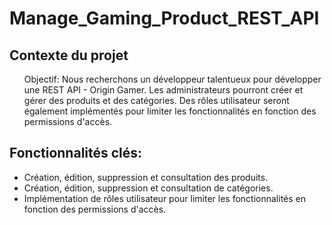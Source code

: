 # Manage_Gaming_Product_REST_API

## Contexte du projet
<ul>
Objectif: Nous recherchons un développeur talentueux pour développer une REST API - Origin Gamer. Les administrateurs pourront créer et gérer des produits et des catégories. Des rôles utilisateur seront également implémentés pour limiter les fonctionnalités en fonction des permissions d'accès.
</ul>

## Fonctionnalités clés:
<ul>	
<li>Création, édition, suppression et consultation des produits.</li>
<li>Création, édition, suppression et consultation de catégories.</li>
<li>Implémentation de rôles utilisateur pour limiter les fonctionnalités en fonction des permissions d'accès.</li>
</ul>	
